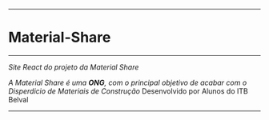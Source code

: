 ***
# Material-Share
--- 
*Site React do projeto da Material Share*

*A Material Share é uma __ONG__, com o principal objetivo de acabar com o Disperdicio de Materiais de Construção*
Desenvolvido por Alunos do ITB Belval 
*** 
